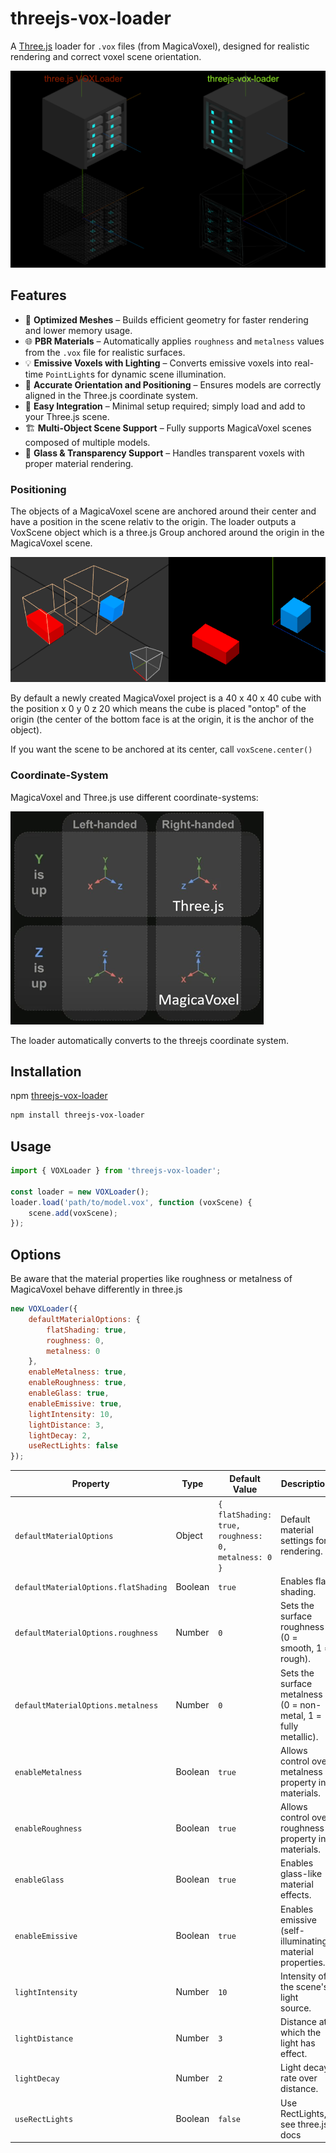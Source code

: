 # threejs-vox-loader

A [Three.js](https://threejs.org/) loader for `.vox` files (from MagicaVoxel), designed for realistic rendering and correct voxel scene orientation.

![Comparison](docs/comparison.png)

## Features

* 🔧 **Optimized Meshes** – Builds efficient geometry for faster rendering and lower memory usage.
* 🌐 **PBR Materials** – Automatically applies `roughness` and `metalness` values from the `.vox` file for realistic surfaces.
* 💡 **Emissive Voxels with Lighting** – Converts emissive voxels into real-time `PointLight`s for dynamic scene illumination.
* 🎯 **Accurate Orientation and Positioning** – Ensures models are correctly aligned in the Three.js coordinate system.
* 🧩 **Easy Integration** – Minimal setup required; simply load and add to your Three.js scene.
* 🏗️ **Multi-Object Scene Support** – Fully supports MagicaVoxel scenes composed of multiple models.
* 🧊 **Glass & Transparency Support** – Handles transparent voxels with proper material rendering.

### Positioning

The objects of a MagicaVoxel scene are anchored around their center and have a position in the scene relativ to the origin.
The loader outputs a VoxScene object which is a three.js Group anchored around the origin in the MagicaVoxel scene.

![Positioning](docs/positioning.png)

By default a newly created MagicaVoxel project is a 40 x 40 x 40 cube with the position x 0 y 0 z 20 which means the cube is placed "ontop" of the origin (the center of the bottom face is at the origin, it is the anchor of the object).

If you want the scene to be anchored at its center, call `voxScene.center()`

### Coordinate-System

MagicaVoxel and Three.js use different coordinate-systems:

![Coordinates](docs/coordinates.png)

The loader automatically converts to the threejs coordinate system.

## Installation

npm [threejs-vox-loader](https://www.npmjs.com/package/threejs-vox-loader)

```bash
npm install threejs-vox-loader
```

## Usage

```javascript
import { VOXLoader } from 'threejs-vox-loader';

const loader = new VOXLoader();
loader.load('path/to/model.vox', function (voxScene) {
    scene.add(voxScene);
});
```

## Options

Be aware that the material properties like roughness or metalness of MagicaVoxel behave differently in three.js

```javascript
new VOXLoader({
    defaultMaterialOptions: {
        flatShading: true,
        roughness: 0,
        metalness: 0
    },
    enableMetalness: true,
    enableRoughness: true,
    enableGlass: true,
    enableEmissive: true,
    lightIntensity: 10,
    lightDistance: 3,
    lightDecay: 2,
    useRectLights: false
});
```

| Property                             | Type    | Default Value                                       | Description                                                     |
|--------------------------------------|---------|-----------------------------------------------------|-----------------------------------------------------------------|
| `defaultMaterialOptions`             | Object  | `{ flatShading: true, roughness: 0, metalness: 0 }` | Default material settings for rendering.                        |
| `defaultMaterialOptions.flatShading` | Boolean | `true`                                              | Enables flat shading.                                           |
| `defaultMaterialOptions.roughness`   | Number  | `0`                                                 | Sets the surface roughness (0 = smooth, 1 = rough).             |
| `defaultMaterialOptions.metalness`   | Number  | `0`                                                 | Sets the surface metalness (0 = non-metal, 1 = fully metallic). |
| `enableMetalness`                    | Boolean | `true`                                              | Allows control over metalness property in materials.            |
| `enableRoughness`                    | Boolean | `true`                                              | Allows control over roughness property in materials.            |
| `enableGlass`                        | Boolean | `true`                                              | Enables glass-like material effects.                            |
| `enableEmissive`                     | Boolean | `true`                                              | Enables emissive (self-illuminating) material properties.       |
| `lightIntensity`                     | Number  | `10`                                                | Intensity of the scene's light source.                          |
| `lightDistance`                      | Number  | `3`                                                 | Distance at which the light has effect.                         |
| `lightDecay`                         | Number  | `2`                                                 | Light decay rate over distance.                                 |
| `useRectLights`                      | Boolean | `false`                                             | Use RectLights, see three.js docs                               |
